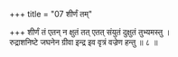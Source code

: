 +++
title = "07 शीर्णं तम्"

+++
शीर्णं तं एतन् न क्षुतं तत् एतत् संयुतं दुक्षुतं तुभ्यमस्तु ।  
रुद्राशनिष्टे जघनेन ग्रीवा इन्द्र इव वृत्रं वज्रेण हन्तु ॥ ८ ॥